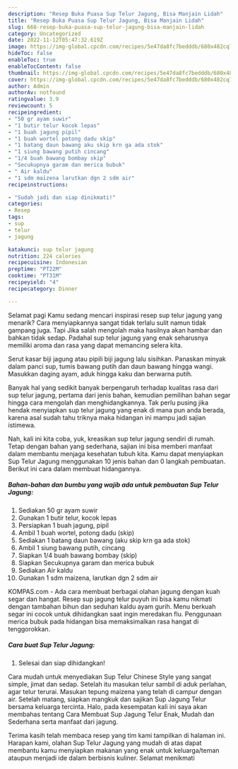 ```yaml
---
description: "Resep Buka Puasa Sup Telur Jagung, Bisa Manjain Lidah"
title: "Resep Buka Puasa Sup Telur Jagung, Bisa Manjain Lidah"
slug: 668-resep-buka-puasa-sup-telur-jagung-bisa-manjain-lidah
category: Uncategorized
date: 2022-11-12T05:47:32.619Z
image: https://img-global.cpcdn.com/recipes/5e47da8fc7bedddb/680x482cq70/sup-telur-jagung-foto-resep-utama.jpg
hideToc: false
enableToc: true
enableTocContent: false
thumbnail: https://img-global.cpcdn.com/recipes/5e47da8fc7bedddb/680x482cq70/sup-telur-jagung-foto-resep-utama.jpg
cover: https://img-global.cpcdn.com/recipes/5e47da8fc7bedddb/680x482cq70/sup-telur-jagung-foto-resep-utama.jpg
author: Admin
authorAv: notfound
ratingvalue: 3.9
reviewcount: 5
recipeingredient:
- "50 gr ayam suwir"
- "1 butir telur kocok lepas"
- "1 buah jagung pipil"
- "1 buah wortel potong dadu skip"
- "1 batang daun bawang aku skip krn ga ada stok"
- "1 siung bawang putih cincang"
- "1/4 buah bawang bombay skip"
- "Secukupnya garam dan merica bubuk"
- " Air kaldu"
- "1 sdm maizena larutkan dgn 2 sdm air"
recipeinstructions:

- "Sudah jadi dan siap dinikmati!"
categories:
- Resep
tags:
- sup
- telur
- jagung

katakunci: sup telur jagung 
nutrition: 224 calories
recipecuisine: Indonesian
preptime: "PT22M"
cooktime: "PT31M"
recipeyield: "4"
recipecategory: Dinner

---
```



Selamat pagi Kamu sedang mencari inspirasi resep sup telur jagung yang menarik? Cara menyiapkannya sangat tidak terlalu sulit namun tidak gampang juga. Tapi Jika salah mengolah maka hasilnya akan hambar dan bahkan tidak sedap. Padahal sup telur jagung yang enak seharusnya memiliki aroma dan rasa yang dapat memancing selera kita.


Serut kasar biji jagung atau pipili biji jagung lalu sisihkan. Panaskan minyak dalam panci sup, tumis bawang putih dan daun bawang hingga wangi. Masukkan daging ayam, aduk hingga kaku dan berwarna putih.

Banyak hal yang sedikit banyak berpengaruh terhadap kualitas rasa dari sup telur jagung, pertama dari jenis bahan, kemudian pemilihan bahan segar hingga cara mengolah dan menghidangkannya. Tak perlu pusing jika hendak menyiapkan sup telur jagung yang enak di mana pun anda berada, karena asal sudah tahu triknya maka hidangan ini mampu jadi sajian istimewa.


Nah, kali ini kita coba, yuk, kreasikan sup telur jagung sendiri di rumah. Tetap dengan bahan yang sederhana, sajian ini bisa memberi manfaat dalam membantu menjaga kesehatan tubuh kita. Kamu dapat menyiapkan Sup Telur Jagung menggunakan 10 jenis bahan dan 0 langkah pembuatan. Berikut ini cara dalam membuat hidangannya.

<!--inarticleads1-->

##### Bahan-bahan dan bumbu yang wajib ada untuk pembuatan Sup Telur Jagung:

1. Sediakan 50 gr ayam suwir
1. Gunakan 1 butir telur, kocok lepas
1. Persiapkan 1 buah jagung, pipil
1. Ambil 1 buah wortel, potong dadu (skip)
1. Sediakan 1 batang daun bawang (aku skip krn ga ada stok)
1. Ambil 1 siung bawang putih, cincang
1. Siapkan 1/4 buah bawang bombay (skip)
1. Siapkan Secukupnya garam dan merica bubuk
1. Sediakan  Air kaldu
1. Gunakan 1 sdm maizena, larutkan dgn 2 sdm air


KOMPAS.com - Ada cara membuat berbagai olahan jagung dengan kuah segar dan hangat. Resep sup jagung telur puyuh ini bisa kamu nikmati dengan tambahan bihun dan seduhan kaldu ayam gurih. Menu berkuah segar ini cocok untuk dihidangkan saat ingin meredakan flu. Penggunaan merica bubuk pada hidangan bisa memaksimalkan rasa hangat di tenggorokkan. 

<!--inarticleads2-->

##### Cara buat Sup Telur Jagung:


1. Selesai dan siap dihidangkan!

Cara mudah untuk menyediakan Sup Telur Chinese Style yang sangat simple, jimat dan sedap. Setelah itu masukan telur sambil di aduk perlahan, agar telur terurai. Masukan tepung maizena yang telah di campur dengan air. Setelah matang, siapkan mangkuk dan sajikan Sup Jagung Telur bersama keluarga tercinta. Halo, pada kesempatan kali ini saya akan membahas tentang Cara Membuat Sup Jagung Telur Enak, Mudah dan Sederhana serta manfaat dari jagung. 

Terima kasih telah membaca resep yang tim kami tampilkan di halaman ini. Harapan kami, olahan Sup Telur Jagung yang mudah di atas dapat membantu kamu menyiapkan makanan yang enak untuk keluarga/teman ataupun menjadi ide dalam berbisnis kuliner. Selamat menikmati
